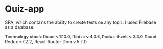 # Quiz-app

SPA, which contains the ability to create tests on any topic. I used Firebase as a database.

Technology stack: React v.17.0.0, Redux v.4.0.5, Redux-thunk v.2.3.0, React-Redux v.7.2.2, React-Router-Dom v.5.2.0

